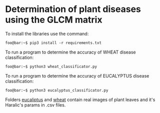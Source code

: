 # Determination of plant diseases using the GLCM matrix

To install the libraries use the command:
```console
foo@bar:~$ pip3 install -r requirements.txt
```

To run a program to determine the accuracy of WHEAT disease classification:
```console
foo@bar:~$ python3 wheat_classificator.py
```

To run a program to determine the accuracy of EUCALYPTUS disease classification:
```console
foo@bar:~$ python3 eucalyptus_classificator.py
```

Folders [eucaliptus](https://github.com/REGIORGIO/Digital_signal_processing/tree/master/eucalyptus) and [wheat](https://github.com/REGIORGIO/Digital_signal_processing/tree/master/wheat) contain real images of plant leaves and it's Haralic's params in .csv files. 
